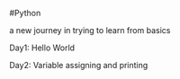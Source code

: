 #Python

a new journey in trying to learn from basics

Day1: Hello World

Day2: Variable assigning and printing
